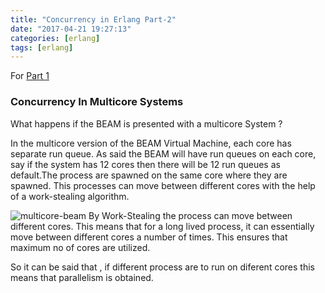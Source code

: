 ```yaml
---
title: "Concurrency in Erlang Part-2"
date: "2017-04-21 19:27:13"
categories: [erlang]
tags: [erlang]
---
```


For [Part 1][part-one-concurrency-in-erlang]

<h3>Concurrency In Multicore Systems</h3>

 What happens if the  BEAM is presented with a multicore System ?
 
In the multicore version of the BEAM Virtual Machine, each core has separate run queue. As said the BEAM will have run queues on each core, say if the system has 12 cores then there will be 12 run queues as default.The process are spawned on the same core where they are spawned. This processes can move between different cores with the help of a work-stealing algorithm.

![multicore-beam]({{site.url}}/images/multicore-BEAM.jpg)
By Work-Stealing the process can move between different cores. This means that for a long lived process, it can essentially move between different cores a number of times. This ensures that maximum no of cores are utilized.

So it can be said that , if different process are to run on diferent cores this means that parallelism is obtained. 


[part-one-concurrency-in-erlang]: https://nitkna.github.io/2017/concurrency-in-erlang/
